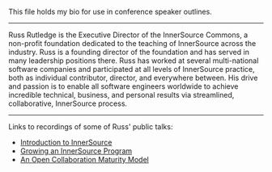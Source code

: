 This file holds my bio for use in conference speaker outlines.

- - -

Russ Rutledge is the Executive Director of the InnerSource Commons,
a non-profit foundation dedicated to the teaching of InnerSource across the industry.
Russ is a founding director of the foundation and has served in many leadership positions there.
Russ has worked at several multi-national software companies and participated at all levels of InnerSource practice,
both as individual contributor, director, and everywhere between.
His drive and passion is to enable all software engineers worldwide to achieve incredible technical, business, and personal results via streamlined, collaborative, InnerSource process.

- - -

Links to recordings of some of Russ' public talks:

* [Introduction to InnerSource](https://learning.oreilly.com/videos/introduction-to-innersource/9781492041504)
* [Growing an InnerSource Program](https://learning.oreilly.com/videos/oscon-2018-/9781492026075/9781492026075-video321576)
* [An Open Collaboration Maturity Model](https://learning.oreilly.com/videos/oscon-2019/9781492050643/9781492050643-video325987)
